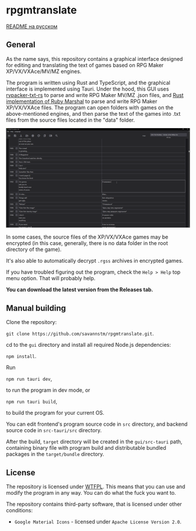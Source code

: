 # rpgmtranslate

[README на русском](./README-ru.md)

## General

As the name says, this repository contains a graphical interface designed for editing and translating the text of games based on RPG Maker XP/VX/VXAce/MV/MZ engines.

The program is written using Rust and TypeScript, and the graphical interface is implemented using Tauri. Under the hood, this GUI uses [rvpacker-txt-rs](https://github.com/savannstm/rvpacker-txt-rs) to parse and write RPG Maker MV/MZ .json files, and [Rust implementation of Ruby Marshal](https://github.com/savannstm/marshal-rs) to parse and write RPG Maker XP/VX/VXAce files.
The program can open folders with games on the above-mentioned engines, and then parse the text of the games into .txt files from the source files located in the "data" folder.

![Interface](./screenshots/interface.png)

In some cases, the source files of the XP/VX/VXAce games may be encrypted (in this case, generally, there is no data folder in the root directory of the game).

It's also able to automatically decrypt `.rgss` archives in encrypted games.

If you have troubled figuring out the program, check the `Help > Help` top menu option. That will probably help.

**You can download the latest version from the Releases tab.**

## Manual building

Clone the repository:

`git clone https://github.com/savannstm/rpgmtranslate.git`.

cd to the `gui` directory and install all required Node.js dependencies:

`npm install`.

Run

`npm run tauri dev`,

to run the program in dev mode, or

`npm run tauri build`,

to build the program for your current OS.

You can edit frontend's program source code in `src` directory, and backend source code in `src-tauri/src` directory.

After the build, `target` directory will be created in the `gui/src-tauri` path, containing binary file with program build and distributable bundled packages in the `target/bundle` directory.

## License

The repository is licensed under [WTFPL](http://www.wtfpl.net/).
This means that you can use and modify the program in any way. You can do what the fuck you want to.

The repository contains third-party software, that is licensed under other conditions:

- `Google Material Icons` - licensed under `Apache License Version 2.0`.
